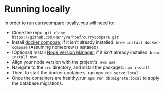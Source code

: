 # Running locally

In order to run currycompare locally, you will need to:
 - Clone the repo: `git clone https://github.com/HarryVerhoef/currycompare.git`
 - Install [docker compose](https://docs.docker.com/compose/), if it isn't already installed: `brew install docker-compose` (Assuming homebrew is installed)
 - (Optional) Install [Node Version Manager](https://github.com/nvm-sh/nvm), if it isn't already installed: `brew install nvm`
 - Align your node version with the project's: `nvm use`
 - Navigate to the `src` directory, and install the packages: `npm install`
 - Then, to start the docker containers, run `npm run serve:local`
 - Once the containers are healthy, run `npm run db:migrate:local` to apply the database migrations.
  
